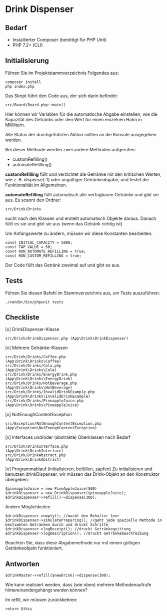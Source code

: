 # Drink Dispenser

## Bedarf
<ul>
    <li>Installierter Composer (benötigt für PHP Unit)</li>
    <li>PHP 7.2+ (CLI)</li>
</ul>

## Initialisierung
Führen Sie im Projektstammverzeichnis Folgendes aus:
```
composer install
php index.php
```

Das Skript führt den Code aus, der sich darin befindet:
```
src/Board/Board.php::main()
```
Hier können wir Variablen für die automatische Abgabe einstellen, wie die Kapazität des Getränks oder den Wert für einen
einzelnen Hahn in Millilitern.

Alle Status der durchgeführten Aktion sollten an die Konsole ausgegeben werden.

Bei dieser Methode werden zwei andere Methoden aufgerufen:
<ul>
    <li>customRefilling()</li>
    <li>automateRefilling()</li>
</ul>

<b>customRefilling</b> füllt und verzichtet die Getränke mit den kritischen Werten, wie z. B. dispense(-1) oder ungültiger Getränkeabgabe, und testet die Funktionalität im Allgemeinen.

<b>automateRefilling</b> füllt automatisch alle verfügbaren Getränke und gibt sie aus. Es scannt den Ordner:
```
src/Drink/Drinks
```
sucht nach den Klassen und erstellt automatisch Objekte daraus. Danach füllt es sie und gibt sie aus (wenn das Getränk richtig ist)

Um Anfangswerte zu ändern, müssen wir diese Konstanten bearbeiten:
```
const INITIAL_CAPACITY = 5000;
const TAP_VALUE = 50; 
const RUN_AUTOMATE_REFILLING = true;
const RUN_CUSTOM_REFILLING = true;
```

Der Code füllt das Getränk zweimal auf und gibt es aus.


## Tests
Führen Sie diesen Befehl im Stammverzeichnis aus, um Tests auszuführen:
```
./vendor/bin/phpunit tests
```

## Checkliste
[x] DrinkDispenser-Klasse
```
src/Drink/DrinkDispenser.php (App\Drink\DrinkDispenser)
```
[x] Mehrere Getränke-Klassen
```
src/Drink/Drinks/Coffee.php                     (App\Drink\Drinks\Coffee)
src/Drink/Drinks/Cola.php                       (App\Drink\Drinks\Cola)
src/Drink/Drinks/EnergyDrink.php                (App\Drink\Drinks\EnergyDrink)
src/Drink/Drinks/HotBeverage.php                (App\Drink\Drinks\HotBeverage)
src/Drink/Drinks/InvalidDrinkExample.php        (App\Drink\Drinks\InvalidDrinkExample)
src/Drink/Drinks/PineappleJuice.php             (App\Drink\Drinks\PineappleJuice)
```
[x] NotEnoughContentException
```
src/Exception/NotEnoughContentException.php     (App\Exception\NotEnoughContentException)
```

[x] Interfaces und/oder (abstrakte) Oberklassen nach Bedarf
```
src/Drink/DrinkInterface.php                    (App\Drink\DrinkInterface)
src/Drink/DrinkAbstract.php                     (App\Drink\DrinkAbstract)
```

[x] Programmablauf (initialisieren, befüllen, zapfen)
Zu initialisieren und benutzen drinkDispenser, wir müssen das Drink-Objekt an den Konstruktor übergeben:
```
$pineappleJuice = new PineAppleJuice(500)
$drinkDispanser = new DrinkDispanser($pineappleJuice);
$drinkDispenser->refill()->dispense(300);
```
Andere Möglichkeiten
```
$drinkDispenser->empty(); //macht den Behälter leer
$drinkDispenser->simulatePreparing(); //geht jede spezielle Methode in bestimmten Getränken durch und druckt Schritte
$drinkDispenser->logReceipt(); //druckt Getränkequittung
$drinkDispenser->logDescription(); //druckt Getränkebeschreibung
```
Beachten Sie, dass diese Abgabemethode nur mit einem gültigen Getränkeobjekt funktioniert.

## Antworten
```
$drinkMaster->refill($newDrink)->dispense(300);
```
Wie kann realisiert werden, dass (wie oben) mehrere Methodenaufrufe hintereinandergehängt werden können?

Im refill, wir müssen zurückkehren:
 ```
return $this
 ```